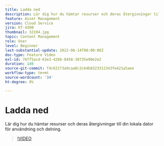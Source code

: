```yaml
---
title: Ladda ned
description: Lär dig hur du hämtar resurser och deras återgivningar till din lokala dator för användning och delning.
feature: Asset Management
version: Cloud Service
jira: KT-4300
thumbnail: 32194.jpg
topic: Content Management
role: User
level: Beginner
last-substantial-update: 2022-06-14T00:00:00Z
doc-type: Feature Video
exl-id: 76ff5acd-63e3-4266-8458-30735e90e2e2
duration: 140
source-git-commit: f4c621f3a9caa8c2c64b8323312343fe421a5aee
workflow-type: tm+mt
source-wordcount: '34'
ht-degree: 0%

---
```


# Ladda ned

Lär dig hur du hämtar resurser och deras återgivningar till din lokala dator för användning och delning.

>[!VIDEO](https://video.tv.adobe.com/v/35090?quality=12&learn=on)
